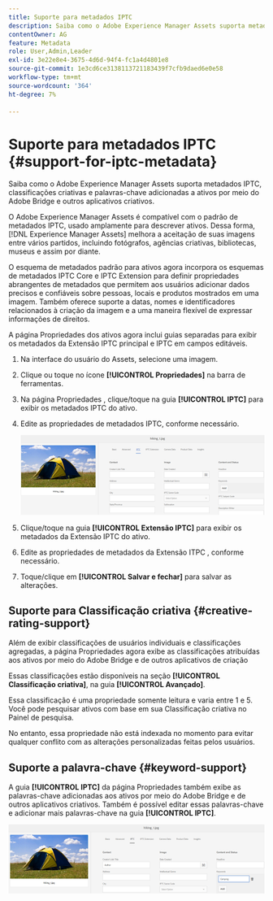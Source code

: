```yaml
---
title: Suporte para metadados IPTC
description: Saiba como o Adobe Experience Manager Assets suporta metadados IPTC, classificações criativas e palavras-chave adicionadas a ativos por meio do Adobe Bridge e outros aplicativos criativos.
contentOwner: AG
feature: Metadata
role: User,Admin,Leader
exl-id: 3e22e8e4-3675-4d6d-94f4-fc1a4d4801e8
source-git-commit: 1e3cd6ce3138113721183439f7cfb9daed6e0e58
workflow-type: tm+mt
source-wordcount: '364'
ht-degree: 7%

---
```


# Suporte para metadados IPTC {#support-for-iptc-metadata}

Saiba como o Adobe Experience Manager Assets suporta metadados IPTC, classificações criativas e palavras-chave adicionadas a ativos por meio do Adobe Bridge e outros aplicativos criativos.

O Adobe Experience Manager Assets é compatível com o padrão de metadados IPTC, usado amplamente para descrever ativos. Dessa forma, [!DNL Experience Manager Assets] melhora a aceitação de suas imagens entre vários partidos, incluindo fotógrafos, agências criativas, bibliotecas, museus e assim por diante.

O esquema de metadados padrão para ativos agora incorpora os esquemas de metadados IPTC Core e IPTC Extension para definir propriedades abrangentes de metadados que permitem aos usuários adicionar dados precisos e confiáveis sobre pessoas, locais e produtos mostrados em uma imagem. Também oferece suporte a datas, nomes e identificadores relacionados à criação da imagem e a uma maneira flexível de expressar informações de direitos.

A página Propriedades dos ativos agora inclui guias separadas para exibir os metadados da Extensão IPTC principal e IPTC em campos editáveis.

1. Na interface do usuário do Assets, selecione uma imagem.
1. Clique ou toque no ícone **[!UICONTROL Propriedades]** na barra de ferramentas.
1. Na página Propriedades , clique/toque na guia **[!UICONTROL IPTC]** para exibir os metadados IPTC do ativo.
1. Edite as propriedades de metadados IPTC, conforme necessário.

   ![iptc_tab](assets/iptc_tab.png)

1. Clique/toque na guia **[!UICONTROL Extensão IPTC]** para exibir os metadados da Extensão IPTC do ativo.
1. Edite as propriedades de metadados da Extensão ITPC , conforme necessário.
1. Toque/clique em **[!UICONTROL Salvar e fechar]** para salvar as alterações.

## Suporte para Classificação criativa {#creative-rating-support}

Além de exibir classificações de usuários individuais e classificações agregadas, a página Propriedades agora exibe as classificações atribuídas aos ativos por meio do Adobe Bridge e de outros aplicativos de criação

Essas classificações estão disponíveis na seção **[!UICONTROL Classificação criativa]**, na guia **[!UICONTROL Avançado]**.

Essa classificação é uma propriedade somente leitura e varia entre 1 e 5. Você pode pesquisar ativos com base em sua Classificação criativa no Painel de pesquisa.

No entanto, essa propriedade não está indexada no momento para evitar qualquer conflito com as alterações personalizadas feitas pelos usuários.

## Suporte a palavra-chave {#keyword-support}

A guia **[!UICONTROL IPTC]** da página Propriedades também exibe as palavras-chave adicionadas aos ativos por meio do Adobe Bridge e de outros aplicativos criativos. Também é possível editar essas palavras-chave e adicionar mais palavras-chave na guia **[!UICONTROL IPTC]**.

![keywords](assets/keywords.png)
